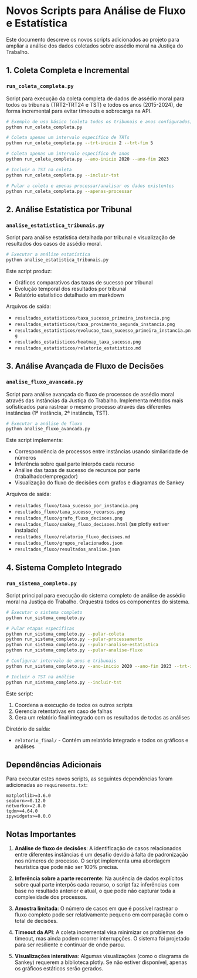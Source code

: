 # Novos Scripts para Análise de Fluxo e Estatística

Este documento descreve os novos scripts adicionados ao projeto para ampliar a análise dos dados coletados sobre assédio moral na Justiça do Trabalho.

## 1. Coleta Completa e Incremental

### `run_coleta_completa.py`

Script para execução da coleta completa de dados de assédio moral para todos os tribunais (TRT2-TRT24 e TST) e todos os anos (2015-2024), de forma incremental para evitar timeouts e sobrecarga na API.

```bash
# Exemplo de uso básico (coleta todos os tribunais e anos configurados)
python run_coleta_completa.py

# Coleta apenas um intervalo específico de TRTs
python run_coleta_completa.py --trt-inicio 2 --trt-fim 5

# Coleta apenas um intervalo específico de anos
python run_coleta_completa.py --ano-inicio 2020 --ano-fim 2023

# Incluir o TST na coleta
python run_coleta_completa.py --incluir-tst

# Pular a coleta e apenas processar/analisar os dados existentes
python run_coleta_completa.py --apenas-processar
```

## 2. Análise Estatística por Tribunal

### `analise_estatistica_tribunais.py`

Script para análise estatística detalhada por tribunal e visualização de resultados dos casos de assédio moral.

```bash
# Executar a análise estatística
python analise_estatistica_tribunais.py
```

Este script produz:
- Gráficos comparativos das taxas de sucesso por tribunal
- Evolução temporal dos resultados por tribunal
- Relatório estatístico detalhado em markdown

Arquivos de saída:
- `resultados_estatisticos/taxa_sucesso_primeira_instancia.png`
- `resultados_estatisticos/taxa_provimento_segunda_instancia.png`
- `resultados_estatisticos/evolucao_taxa_sucesso_primeira_instancia.png`
- `resultados_estatisticos/heatmap_taxa_sucesso.png`
- `resultados_estatisticos/relatorio_estatistico.md`

## 3. Análise Avançada de Fluxo de Decisões

### `analise_fluxo_avancada.py`

Script para análise avançada do fluxo de processos de assédio moral através das instâncias da Justiça do Trabalho. Implementa métodos mais sofisticados para rastrear o mesmo processo através das diferentes instâncias (1ª instância, 2ª instância, TST).

```bash
# Executar a análise de fluxo
python analise_fluxo_avancada.py
```

Este script implementa:
- Correspondência de processos entre instâncias usando similaridade de números
- Inferência sobre qual parte interpôs cada recurso
- Análise das taxas de sucesso de recursos por parte (trabalhador/empregador)
- Visualização do fluxo de decisões com grafos e diagramas de Sankey

Arquivos de saída:
- `resultados_fluxo/taxa_sucesso_por_instancia.png`
- `resultados_fluxo/taxa_sucesso_recursos.png`
- `resultados_fluxo/grafo_fluxo_decisoes.png`
- `resultados_fluxo/sankey_fluxo_decisoes.html` (se plotly estiver instalado)
- `resultados_fluxo/relatorio_fluxo_decisoes.md`
- `resultados_fluxo/grupos_relacionados.json`
- `resultados_fluxo/resultados_analise.json`

## 4. Sistema Completo Integrado

### `run_sistema_completo.py`

Script principal para execução do sistema completo de análise de assédio moral na Justiça do Trabalho. Orquestra todos os componentes do sistema.

```bash
# Executar o sistema completo
python run_sistema_completo.py

# Pular etapas específicas
python run_sistema_completo.py --pular-coleta
python run_sistema_completo.py --pular-processamento
python run_sistema_completo.py --pular-analise-estatistica
python run_sistema_completo.py --pular-analise-fluxo

# Configurar intervalo de anos e tribunais
python run_sistema_completo.py --ano-inicio 2020 --ano-fim 2023 --trt-inicio 2 --trt-fim 10

# Incluir o TST na análise
python run_sistema_completo.py --incluir-tst
```

Este script:
1. Coordena a execução de todos os outros scripts
2. Gerencia retentativas em caso de falhas
3. Gera um relatório final integrado com os resultados de todas as análises

Diretório de saída:
- `relatorio_final/` - Contém um relatório integrado e todos os gráficos e análises

## Dependências Adicionais

Para executar estes novos scripts, as seguintes dependências foram adicionadas ao `requirements.txt`:

```
matplotlib>=3.6.0
seaborn>=0.12.0
networkx>=2.8.0
tqdm>=4.64.0
ipywidgets>=8.0.0
```

## Notas Importantes

1. **Análise de fluxo de decisões**: A identificação de casos relacionados entre diferentes instâncias é um desafio devido à falta de padronização nos números de processo. O script implementa uma abordagem heurística que pode não ser 100% precisa.

2. **Inferência sobre a parte recorrente**: Na ausência de dados explícitos sobre qual parte interpôs cada recurso, o script faz inferências com base no resultado anterior e atual, o que pode não capturar toda a complexidade dos processos.

3. **Amostra limitada**: O número de casos em que é possível rastrear o fluxo completo pode ser relativamente pequeno em comparação com o total de decisões.

4. **Timeout da API**: A coleta incremental visa minimizar os problemas de timeout, mas ainda podem ocorrer interrupções. O sistema foi projetado para ser resiliente e continuar de onde parou.

5. **Visualizações interativas**: Algumas visualizações (como o diagrama de Sankey) requerem a biblioteca plotly. Se não estiver disponível, apenas os gráficos estáticos serão gerados.